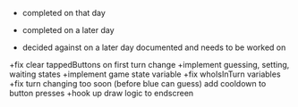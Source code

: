 * completed on that day
+ completed on a later day
- decided against on a later day
documented and needs to be worked on



+fix clear tappedButtons on first turn change
+implement guessing, setting, waiting states
+implement game state variable
+fix whoIsInTurn variables
+fix turn changing too soon (before blue can guess)
add cooldown to button presses
+hook up draw logic to endscreen